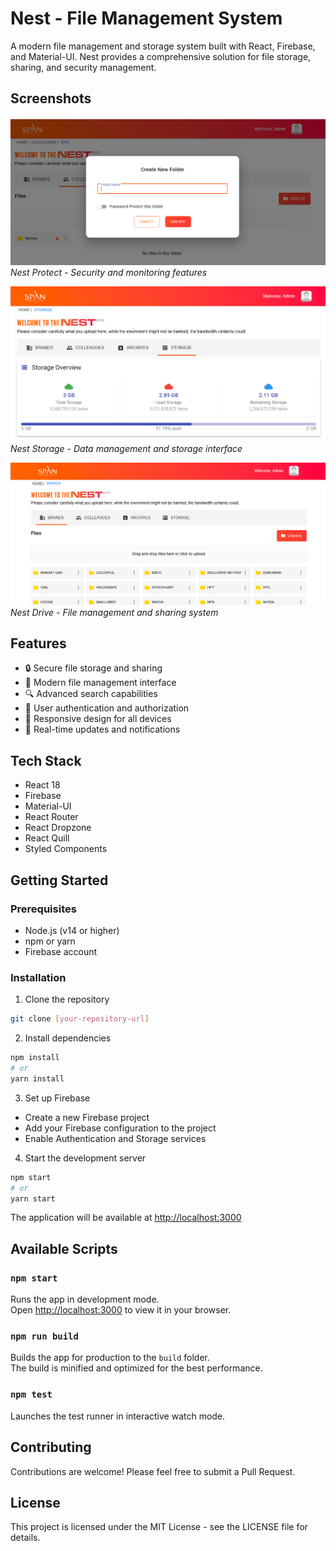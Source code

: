 # Nest -  File Management System

A modern file management and storage system built with React, Firebase, and Material-UI. Nest provides a comprehensive solution for file storage, sharing, and security management.

## Screenshots

![Nest Protect](screenshots/nestprotect.png)
*Nest Protect - Security and monitoring features*

![Nest Storage](screenshots/neststorage.png)
*Nest Storage - Data management and storage interface*

![Nest Drive](screenshots/nestdrive.png)
*Nest Drive - File management and sharing system*

## Features

- 🔒 Secure file storage and sharing
- 📁 Modern file management interface
- 🔍 Advanced search capabilities
- 👥 User authentication and authorization
- 📱 Responsive design for all devices
- 🚀 Real-time updates and notifications

## Tech Stack

- React 18
- Firebase
- Material-UI
- React Router
- React Dropzone
- React Quill
- Styled Components

## Getting Started

### Prerequisites

- Node.js (v14 or higher)
- npm or yarn
- Firebase account

### Installation

1. Clone the repository
```bash
git clone [your-repository-url]
```

2. Install dependencies
```bash
npm install
# or
yarn install
```

3. Set up Firebase
- Create a new Firebase project
- Add your Firebase configuration to the project
- Enable Authentication and Storage services

4. Start the development server
```bash
npm start
# or
yarn start
```

The application will be available at [http://localhost:3000](http://localhost:3000)

## Available Scripts

### `npm start`

Runs the app in development mode.\
Open [http://localhost:3000](http://localhost:3000) to view it in your browser.

### `npm run build`

Builds the app for production to the `build` folder.\
The build is minified and optimized for the best performance.

### `npm test`

Launches the test runner in interactive watch mode.

## Contributing

Contributions are welcome! Please feel free to submit a Pull Request.

## License

This project is licensed under the MIT License - see the LICENSE file for details.
